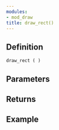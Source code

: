 ```yaml
---
modules:
- mod_draw
title: draw_rect()
---
```


## Definition

    draw_rect ( )

## Parameters

## Returns

## Example

```
```
